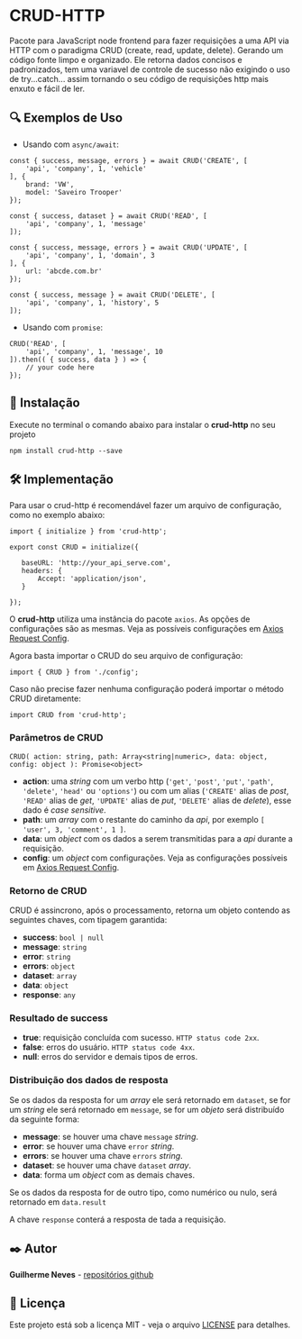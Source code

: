 # CRUD-HTTP

Pacote para JavaScript node frontend para fazer requisições a uma API via HTTP com o paradigma CRUD (create, read, update, delete). Gerando um código fonte limpo e organizado. Ele retorna dados concisos e padronizados, tem uma variavel de controle de sucesso não exigindo o uso de try...catch... assim tornando o seu código de requisições http mais enxuto e fácil de ler.

## 🔍 Exemplos de Uso

 - Usando com ```async/await```:

```
const { success, message, errors } = await CRUD('CREATE', [
    'api', 'company', 1, 'vehicle'
], {
    brand: 'VW',
    model: 'Saveiro Trooper'
});
```

```
const { success, dataset } = await CRUD('READ', [
    'api', 'company', 1, 'message'
]);
```

```
const { success, message, errors } = await CRUD('UPDATE', [
    'api', 'company', 1, 'domain', 3
], {
    url: 'abcde.com.br'
});
```

```
const { success, message } = await CRUD('DELETE', [
    'api', 'company', 1, 'history', 5
]);
```

 - Usando com ```promise```:

```
CRUD('READ', [
    'api', 'company', 1, 'message', 10
]).then(( { success, data } ) => {
    // your code here
});
```

## 🚀 Instalação

Execute no terminal o comando abaixo para instalar o **crud-http** no seu projeto

```
npm install crud-http --save
```

## 🛠️ Implementação

Para usar o crud-http é recomendável fazer um arquivo de configuração, como no exemplo abaixo:

 ```
import { initialize } from 'crud-http';

export const CRUD = initialize({

    baseURL: 'http://your_api_serve.com',
    headers: {
        Accept: 'application/json',
    }

});
 ```

O **crud-http** utiliza uma instância do pacote ```axios```. As opções de configurações são as mesmas. Veja as possíveis configurações em [Axios Request Config](https://axios-http.com/docs/req_config).

Agora basta importar o CRUD do seu arquivo de configuração:
```
import { CRUD } from './config';
```

Caso não precise fazer nenhuma configuração poderá importar o método CRUD diretamente:

```
import CRUD from 'crud-http';
```

### Parâmetros de CRUD

```
CRUD( action: string, path: Array<string|numeric>, data: object, config: object ): Promise<object>
```

 - **action**: uma *string* com um verbo http (```'get'```, ```'post'```, ```'put'```, ```'path'```, ```'delete'```, ```'head'``` ou ```'options'```) ou com um alias (```'CREATE'``` alias de *post*, ```'READ'``` alias de *get*, ```'UPDATE'``` alias de *put*, ```'DELETE'``` alias de *delete*), esse dado é *case sensitive*.
 - **path**: um *array* com o restante do caminho da *api*, por exemplo ```[ 'user', 3, 'comment', 1 ]```.
 - **data**: um *object* com os dados a serem transmitidas para a *api* durante a requisição.
 - **config**: um *object* com configurações. Veja as configurações possíveis em [Axios Request Config](https://axios-http.com/docs/req_config).

### Retorno de CRUD

CRUD é assincrono, após o processamento, retorna um objeto contendo as seguintes chaves, com tipagem garantida:

 - **success**: ```bool | null```
 - **message**: ```string```
 - **error**: ```string```
 - **errors**: ```object```
 - **dataset**: ```array```
 - **data**: ```object```
 - **response**: ```any```

### Resultado de **success**

 - **true**: requisição concluída com sucesso. ```HTTP status code 2xx```.
 - **false**: erros do usuário. ```HTTP status code 4xx```.
 - **null**: erros do servidor e demais tipos de erros.

### Distribuição dos dados de resposta

 Se os dados da resposta for um *array* ele será retornado em ```dataset```, se for um *string* ele será retornado em ```message```, se for um *objeto* será distribuído da seguinte forma:

 - **message**: se houver uma chave ```message``` *string*.
 - **error**: se houver uma chave ```error``` *string*.
 - **errors**: se houver uma chave ```errors``` *string*.
 - **dataset**: se houver uma chave ```dataset``` *array*.
 - **data**: forma um *object* com as demais chaves.
 
 Se os dados da resposta for de outro tipo, como numérico ou nulo, será retornado em ```data.result```

 A chave ```response``` conterá a resposta de tada a requisição.

## ✒️ Autor

  **Guilherme Neves** - [repositórios github](https://github.com/guilhermeasn/)

## 📄 Licença

Este projeto está sob a licença MIT - veja o arquivo [LICENSE](https://github.com/guilhermeasn/CRUD-HTTP/blob/master/LICENSE) para detalhes.
